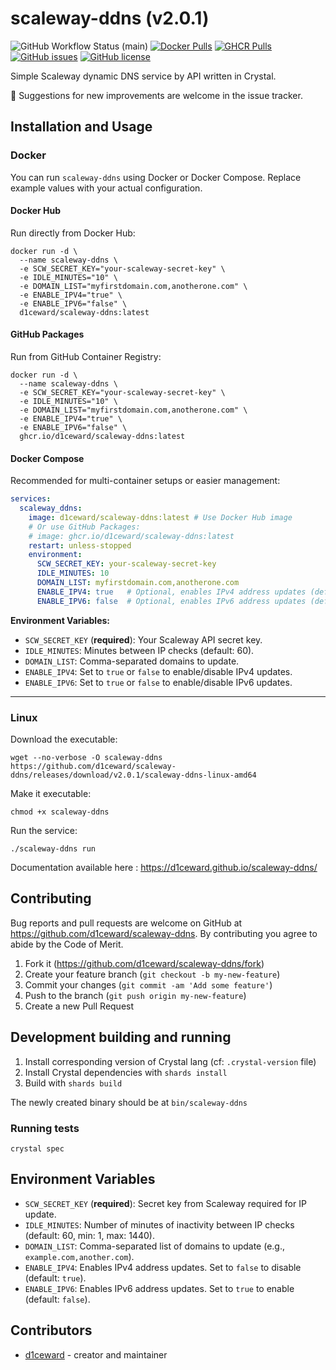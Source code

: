 # scaleway-ddns (v2.0.1)
![GitHub Workflow Status (main)](https://github.com/d1ceward/scaleway-ddns/actions/workflows/main.yml/badge.svg?branch=master)
[![Docker Pulls](https://img.shields.io/docker/pulls/d1ceward/scaleway-ddns.svg)](https://hub.docker.com/r/d1ceward/scaleway-ddns)
[![GHCR Pulls](https://img.shields.io/badge/dynamic/json?color=blue&label=GHCR%20Pulls&query=downloads&url=https://ghcr.io/v2/d1ceward/scaleway-ddns/stats/pulls&logo=github)](https://github.com/users/d1ceward/packages/container/package/scaleway-ddns)
[![GitHub issues](https://img.shields.io/github/issues/d1ceward/scaleway-ddns)](https://github.com/d1ceward/scaleway-ddns/issues)
[![GitHub license](https://img.shields.io/github/license/d1ceward/scaleway-ddns)](https://github.com/d1ceward/scaleway-ddns/blob/master/LICENSE)

Simple Scaleway dynamic DNS service by API written in Crystal.

:rocket: Suggestions for new improvements are welcome in the issue tracker.

## Installation and Usage

### Docker

You can run `scaleway-ddns` using Docker or Docker Compose. Replace example values with your actual configuration.

#### Docker Hub

Run directly from Docker Hub:

```shell
docker run -d \
  --name scaleway-ddns \
  -e SCW_SECRET_KEY="your-scaleway-secret-key" \
  -e IDLE_MINUTES="10" \
  -e DOMAIN_LIST="myfirstdomain.com,anotherone.com" \
  -e ENABLE_IPV4="true" \
  -e ENABLE_IPV6="false" \
  d1ceward/scaleway-ddns:latest
```

#### GitHub Packages

Run from GitHub Container Registry:

```shell
docker run -d \
  --name scaleway-ddns \
  -e SCW_SECRET_KEY="your-scaleway-secret-key" \
  -e IDLE_MINUTES="10" \
  -e DOMAIN_LIST="myfirstdomain.com,anotherone.com" \
  -e ENABLE_IPV4="true" \
  -e ENABLE_IPV6="false" \
  ghcr.io/d1ceward/scaleway-ddns:latest
```

#### Docker Compose

Recommended for multi-container setups or easier management:

```yaml
services:
  scaleway_ddns:
    image: d1ceward/scaleway-ddns:latest # Use Docker Hub image
    # Or use GitHub Packages:
    # image: ghcr.io/d1ceward/scaleway-ddns:latest
    restart: unless-stopped
    environment:
      SCW_SECRET_KEY: your-scaleway-secret-key
      IDLE_MINUTES: 10
      DOMAIN_LIST: myfirstdomain.com,anotherone.com
      ENABLE_IPV4: true   # Optional, enables IPv4 address updates (default: true)
      ENABLE_IPV6: false  # Optional, enables IPv6 address updates (default: false)
```

**Environment Variables:**
- `SCW_SECRET_KEY` (**required**): Your Scaleway API secret key.
- `IDLE_MINUTES`: Minutes between IP checks (default: 60).
- `DOMAIN_LIST`: Comma-separated domains to update.
- `ENABLE_IPV4`: Set to `true` or `false` to enable/disable IPv4 updates.
- `ENABLE_IPV6`: Set to `true` or `false` to enable/disable IPv6 updates.

---

### Linux

Download the executable:

```shell
wget --no-verbose -O scaleway-ddns https://github.com/d1ceward/scaleway-ddns/releases/download/v2.0.1/scaleway-ddns-linux-amd64
```

Make it executable:

```shell
chmod +x scaleway-ddns
```

Run the service:

```shell
./scaleway-ddns run
```

Documentation available here : https://d1ceward.github.io/scaleway-ddns/

## Contributing

Bug reports and pull requests are welcome on GitHub at https://github.com/d1ceward/scaleway-ddns. By contributing you agree to abide by the Code of Merit.

1. Fork it (<https://github.com/d1ceward/scaleway-ddns/fork>)
2. Create your feature branch (`git checkout -b my-new-feature`)
3. Commit your changes (`git commit -am 'Add some feature'`)
4. Push to the branch (`git push origin my-new-feature`)
5. Create a new Pull Request

## Development building and running

1. Install corresponding version of Crystal lang (cf: `.crystal-version` file)
2. Install Crystal dependencies with `shards install`
3. Build with `shards build`

The newly created binary should be at `bin/scaleway-ddns`

### Running tests

```shell
crystal spec
```

## Environment Variables

- `SCW_SECRET_KEY` (**required**): Secret key from Scaleway required for IP update.
- `IDLE_MINUTES`: Number of minutes of inactivity between IP checks (default: 60, min: 1, max: 1440).
- `DOMAIN_LIST`: Comma-separated list of domains to update (e.g., `example.com,another.com`).
- `ENABLE_IPV4`: Enables IPv4 address updates. Set to `false` to disable (default: `true`).
- `ENABLE_IPV6`: Enables IPv6 address updates. Set to `true` to enable (default: `false`).

## Contributors

- [d1ceward](https://github.com/d1ceward) - creator and maintainer
